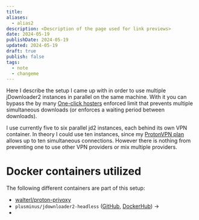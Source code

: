 ```yaml
---
title: 
aliases:
  - alias2
description: <Description of the page used for link previews>
date: 2024-05-19
publishDate: 2024-05-19
updated: 2024-05-19
draft: true
publish: false
tags:
  - note
  - changeme
---
```

 
Here I describe the setup I came up with in order to use multiple jDownloader2 instances in parallel on the same machine. With it you can bypass the by many [One-click hosters](https://en.wikipedia.org/wiki/File-hosting_service#One-click_hosting) enforced limit that prevents multiple simultaneous downloads (or enforces a waiting period between downloads).

I use currently five to six parallel jd2 instances, each behind its own VPN container. In theory I could use ten instances, since my [ProtonVPN plan](https://protonvpn.com/de/pricing) allows up to ten simultaneous connections. However there is nothing from preventing one to use other VPN providers or mix multiple providers.

# Docker containers utilized

The following different containers are part of this setup:

- [walterl/proton-privoxy](https://github.com/walterl/proton-privoxy)
- `plusminus/jdownloader2-headless` ([GitHub](https://github.com/PlusMinus0/headless-jd2-docker), [DockerHub](https://hub.docker.com/r/plusminus/jdownloader2-headless)) -> 
- 